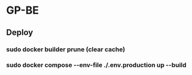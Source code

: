 # GP-BE

## Deploy

### sudo docker builder prune (clear cache)
### sudo docker compose --env-file ./.env.production up --build